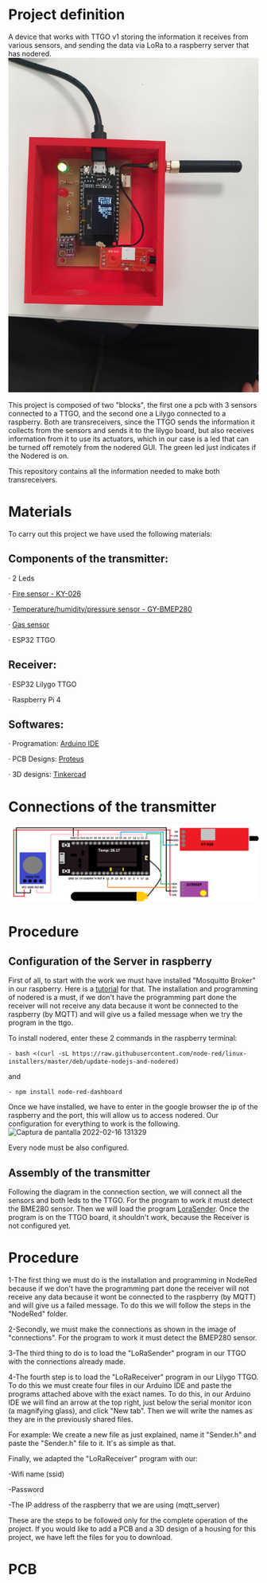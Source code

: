 # Project definition
A device that works with TTGO v1 storing the information it receives from various sensors, and sending the data via LoRa to a raspberry server that has nodered. 
![ProjectWithNoCase](https://github.com/Ariadna2002/FLora-Comunica2/blob/main/Images/ProjectWithNoCase.jpeg)

This project is composed of two "blocks", the first one a pcb with 3 sensors connected to a TTGO, and the second one a Lilygo connected to a raspberry. Both are transreceivers, since the TTGO sends the information it collects from the sensors and sends it to the lilygo board, but also receives information from it to use its actuators, which in our case is a led that can be turned off remotely from the nodered GUI. The green led just indicates if the Nodered is on.

This repository contains all the information needed to make both transreceivers.

# Materials
To carry out this project we have used the following materials:

## Components of the transmitter:

· 2 Leds 

· [Fire sensor - KY-026](https://hobbyking.com/es_es/keyes-flame-sensor-module-for-arduino.html?wrh_pdp=7&countrycode=ES&gclid=Cj0KCQiA3rKQBhCNARIsACUEW_a4FJTaPsVnPIupxuU-vIrrFga68_RIqFARL68YgrhCmGbWckRRJigaAnNfEALw_wcB)

· [Temperature/humidity/pressure sensor - GY-BMEP280](https://es.aliexpress.com/item/1005003089223378.html?gatewayAdapt=glo2esp&_randl_currency=EUR&_randl_shipto=ES&src=google&aff_fcid=63d0ffc3a82642d5a0fcf167d65251ed-1645005589147-05136-UneMJZVf&aff_fsk=UneMJZVf&aff_platform=aaf&sk=UneMJZVf&aff_trace_key=63d0ffc3a82642d5a0fcf167d65251ed-1645005589147-05136-UneMJZVf&terminal_id=974d9b7ff4e5452b8d3eb89935d3f2a6)

· [Gas sensor](https://www.smart-prototyping.com/MQ-9-carbon-monoxide,-combustible-gas-sensor-detection-alarm-module.html)

· ESP32 TTGO

## Receiver:

· ESP32 Lilygo TTGO

· Raspberry Pi 4

## Softwares:

· Programation: [Arduino IDE](https://www.arduino.cc/)

· PCB Designs: [Proteus](https://componentsearchengine.com/library/proteus?gclid=Cj0KCQiA3rKQBhCNARIsACUEW_aY6RcRdgSPUMMehsdv-Bzp3LncFmYT_sYbc0FBilARIvG0W2LUSLcaAgRlEALw_wcB)

· 3D designs: [Tinkercad](https://www.tinkercad.com/dashboard)


# Connections of the transmitter
![Image1](https://github.com/Ariadna2002/FLora-Comunica2/blob/main/Schematic.png)

# Procedure 

## Configuration of the Server in raspberry

First of all, to start with the work we must have installed "Mosquitto Broker" in our raspberry. Here is a [tutorial](https://www.luisllamas.es/como-instalar-mosquitto-el-broker-mqtt/) for that. The installation and programming of nodered is a must, if we don't have the programming part done the receiver will not receive any data because it wont be connected to the raspberry (by MQTT) and will give us a failed message when we try the program in the ttgo. 

To install nodered, enter these 2 commands in the raspberry terminal:
```
- bash <(curl -sL https://raw.githubusercontent.com/node-red/linux-installers/master/deb/update-nodejs-and-nodered)
```
and 
```
- npm install node-red-dashboard
```
Once we have installed, we have to enter in the google browser the ip of the raspberry and the port, this will allow us to access nodered. Our configuration for everything to work is the following.
![Captura de pantalla 2022-02-16 131329](https://user-images.githubusercontent.com/99401726/154263679-7e6f2584-875b-4944-b4a6-73cab04c53bf.png)

Every node must be also configured. 

## Assembly of the transmitter

Following the diagram in the connection section, we will connect all the sensors and both leds to the TTGO. For the program to work it must detect the BME280 sensor. Then we will load the program [LoraSender](https://github.com/Ariadna2002/FLora-Comunica2/tree/main/LoRaSender). Once the program is on the TTGO board, it shouldn't work, because the Receiver is not configured yet.




# Procedure

1-The first thing we must do is the installation and programming in NodeRed because if we don't have the programming part done the receiver will not receive any data because it wont be connected to the raspberry (by MQTT) and will give us a failed message. To do this we will follow the steps in the "NodeRed" folder.

2-Secondly, we must make the connections as shown in the image of "connections". For the program to work it must detect the BMEP280 sensor.

3-The third thing to do is to load the "LoRaSender" program in our TTGO with the connections already made.

4-The fourth step is to load the "LoRaReceiver" program in our Lilygo TTGO. To do this we must create four files in our Arduino IDE and paste the programs attached above with the exact names.
To do this, in our Arduino IDE we will find an arrow at the top right, just below the serial monitor icon (a magnifying glass), and click "New tab". Then we will write the names as they are in the previously shared files.

For example:
We create a new file as just explained, name it "Sender.h" and paste the "Sender.h" file to it. 
It's as simple as that.

Finally, we adapted the "LoRaReceiver" program with our:

-Wifi name (ssid)

-Password

-The IP address of the raspberry that we are using (mqtt_server)

These are the steps to be followed only for the complete operation of the project. If you would like to add a PCB and a 3D design of a housing for this project, we have left the files for you to download. 

# PCB 
